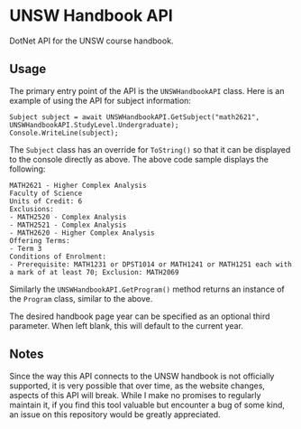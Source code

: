 # UNSW Handbook API

DotNet API for the UNSW course handbook.

## Usage

The primary entry point of the API is the `UNSWHandbookAPI` class. Here is an example of using the API for subject information:

```
Subject subject = await UNSWHandbookAPI.GetSubject("math2621", UNSWHandbookAPI.StudyLevel.Undergraduate);
Console.WriteLine(subject);
```

The `Subject` class has an override for `ToString()` so that it can be displayed to the console directly as above. The above code sample displays the following:

```
MATH2621 - Higher Complex Analysis
Faculty of Science
Units of Credit: 6
Exclusions:
- MATH2520 - Complex Analysis
- MATH2521 - Complex Analysis
- MATH2620 - Higher Complex Analysis
Offering Terms:
- Term 3
Conditions of Enrolment:
- Prerequisite: MATH1231 or DPST1014 or MATH1241 or MATH1251 each with a mark of at least 70; Exclusion: MATH2069
```

Similarly the `UNSWHandbookAPI.GetProgram()` method returns an instance of the `Program` class, similar to the above.

The desired handbook page year can be specified as an optional third parameter. When left blank, this will default to the current year.

## Notes

Since the way this API connects to the UNSW handbook is not officially supported, it is very possible that over time, as the website changes, aspects of this API will break. While I make no promises to regularly maintain it, if you find this tool valuable but encounter a bug of some kind, an issue on this repository would be greatly appreciated.
